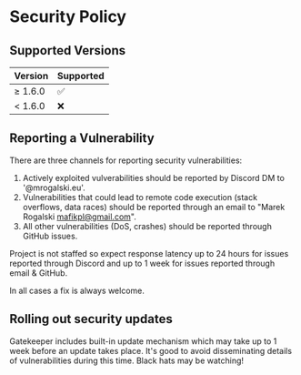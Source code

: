 # Security Policy

## Supported Versions

| Version | Supported          |
| ------- | ------------------ |
| ≥ 1.6.0 | :white_check_mark: |
| < 1.6.0 | :x:                |

## Reporting a Vulnerability

There are three channels for reporting security vulnerabilities:

1. Actively exploited vulverabilities should be reported by Discord DM to '@mrogalski.eu'.
2. Vulnerabilities that could lead to remote code execution (stack overflows, data races) should be reported through an email to "Marek Rogalski <mafikpl@gmail.com>".
3. All other vulnerabilities (DoS, crashes) should be reported through GitHub issues.

Project is not staffed so expect response latency up to 24 hours for issues reported through Discord and up to 1 week for issues reported through email & GitHub.

In all cases a fix is always welcome.

## Rolling out security updates

Gatekeeper includes built-in update mechanism which may take up to 1 week before an update takes place. It's good to avoid disseminating details of vulnerabilities during this time. Black hats may be watching!
